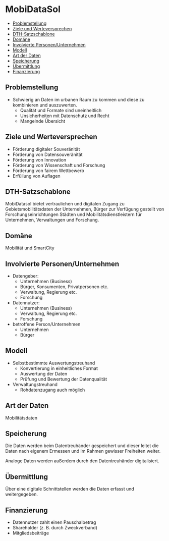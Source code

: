 # MobiDataSol
-   [Problemstellung](#problemstellung)
-   [Ziele und Werteversprechen](#ziele)
-   [DTH-Satzschablone](#schablone)
-   [Domäne](#domaene)
-   [Involvierte Personen/Unternehmen](#involv)
-   [Modell](#modell)
-   [Art der Daten](#daten)
-   [Speicherung](#speicherung)
-   [Übermittlung](#uebermittlung)
-   [Finanzierung](#finanzierung)


<a name="problemstellung"></a>
## Problemstellung

-   Schwierig an Daten im urbanen Raum zu kommen und diese zu kombinieren und auszuwerten.
    -   Qualität und Formate sind uneinheitlich
    -   Unsicherheiten mit Datenschutz und Recht
    -   Mangelnde Übersicht

<a name="ziele"></a>
## Ziele und Werteversprechen

-   Förderung digitaler Souveränität
-   Förderung von Datensouveränität
-   Förderung von Innovation
-   Förderung von Wissenschaft und Forschung
-   Förderung von fairem Wettbewerb
-   Erfüllung von Auflagen

<a name="schablone"></a>
## DTH-Satzschablone

MobiDatasol bietet vertraulichen und digitalen Zugang zu Gebietsmobilitätsdaten der Unternehmen, Bürger zur Verfügung gestellt von Forschungseinrichtungen Städten und Mobilitätsdienstleistern für Unternehmen, Verwaltungen und Forschung.

<a name="domaene"></a>
## Domäne

Mobilität und SmartCity

<a name="involv"></a>
## Involvierte Personen/Unternehmen

-   Datengeber:
    -   Unternehmen (Business)
    -   Bürger, Konsumenten, Privatpersonen etc.
    -   Verwaltung, Regierung etc.
    -   Forschung
-   Datennutzer:
    -   Unternehmen (Business)
    -   Verwaltung, Regierung etc.
    -   Forschung
-   betroffene Person/Unternehmen
    -   Unternehmen
    -   Bürger

<a name="modell"></a>
## Modell

-   Selbstbestimmte Auswertungstreuhand  
    -   Konvertierung in einheitliches Format
    -   Auswertung der Daten
    -   Prüfung und Bewertung der Datenqualität
-   Verwaltungstreuhand
    -   Rohdatenzugang auch möglich

<a name="daten"></a>
## Art der Daten

Mobilitätsdaten

<a name="speicherung"></a>
## Speicherung

Die Daten werden beim Datentreuhänder gespeichert und dieser leitet die Daten nach eigenem Ermessen und im Rahmen gewisser Freiheiten weiter.

Analoge Daten werden außerdem durch den Datentreuhänder digitalisiert.

<a name="uebermittlung"></a>
## Übermittlung

Über eine digitale Schnittstellen werden die Daten erfasst und weitergegeben.

<a name="finanzierung"></a>
## Finanzierung

-   Datennutzer zahlt einen Pauschalbetrag
-   Shareholder (z. B. durch Zweckverband)
-   Mitgliedsbeiträge